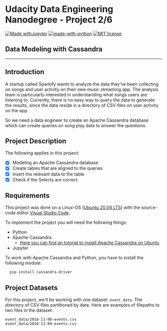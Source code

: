 # Udacity Data Engineering Nanodegree - Project 2/6
[![Made withJupyter](https://img.shields.io/badge/Made%20with-Jupyter-orange?style=flat-square&logo=Jupyter)](https://jupyter.org/try)
[![made-with-python](https://img.shields.io/badge/Made%20with-Python-1f425f.svg?style=flat-square&logo=Python)](https://www.python.org/)
[![MIT license](https://img.shields.io/badge/License-MIT-blue.svg?style=flat-square&logo=Microsoft-Academic)](https://lbesson.mit-license.org/)


## Data Modeling with Cassandra 
---  
  
## Introduction 
A startup called Sparkify wants to analyze the data they've been collecting on songs and user activity on their new music streaming app. The analysis team is particularly interested in understanding what songs users are listening to. Currently, there is no easy way to query the data to generate the results, since the data reside in a directory of CSV files on user activity on the app.

So we need a data engineer to create an Apache Cassandra database which can create queries on song play data to answer the questions.


## Project Description

The following applies in this project:
- [x] Modeling an Apache Cassandra database
- [x] Create tables that are aligned to the queries
- [x] Insert the relevant data to the table
- [x] Check if the Selects are correct

## Requirements

This project was done on a Linux-OS ([Ubuntu 20.04 LTS](https://ubuntu.com/download/desktop)) with the source-code editor [Visual Studio Code](https://code.visualstudio.com/).

To implement the project you will need the following things:
- Python
- Apache Cassandra
  - [Here you can find an tutorial to install Apache Cassandra on Ubuntu](https://www.tecmint.com/install-apache-cassandra-on-ubuntu/)
- Jupyter

To work with Apache Cassandra and Python, you have to install the following module:
```bash
  pip install cassandra-driver
```
## Project Datasets

For this project, we'll be working with one dataset: `event_data`. The directory of CSV files partitioned by date. Here are examples of filepaths to two files in the dataset:
```
event_data/2018-11-08-events.csv
event_data/2018-11-09-events.csv
```
